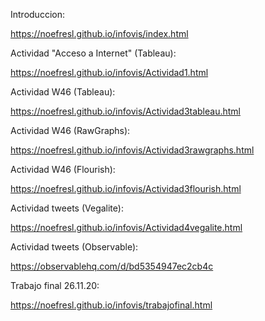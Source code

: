 Introduccion:

https://noefresl.github.io/infovis/index.html

Actividad "Acceso a Internet" (Tableau):  

https://noefresl.github.io/infovis/Actividad1.html

Actividad W46 (Tableau): 

https://noefresl.github.io/infovis/Actividad3tableau.html

Actividad W46 (RawGraphs): 

https://noefresl.github.io/infovis/Actividad3rawgraphs.html

Actividad W46 (Flourish): 

https://noefresl.github.io/infovis/Actividad3flourish.html


Actividad tweets (Vegalite): 

https://noefresl.github.io/infovis/Actividad4vegalite.html

Actividad tweets (Observable): 

https://observablehq.com/d/bd5354947ec2cb4c

Trabajo final 26.11.20:

https://noefresl.github.io/infovis/trabajofinal.html
